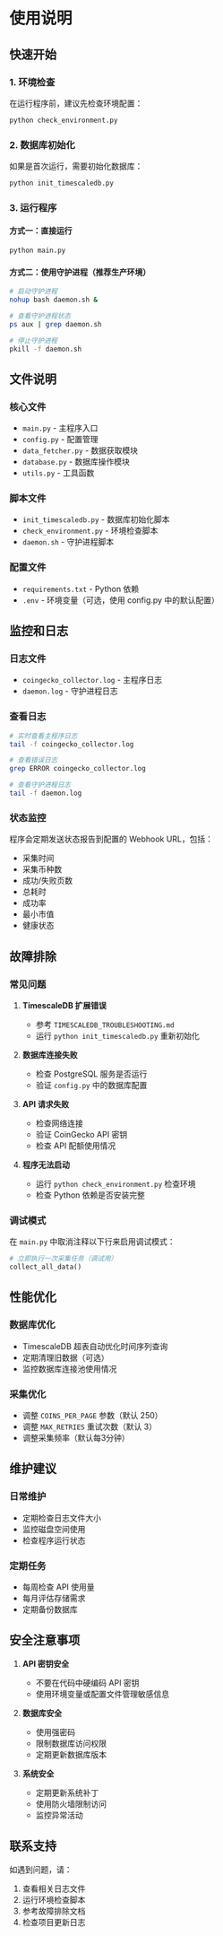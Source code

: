 # 使用说明

## 快速开始

### 1. 环境检查
在运行程序前，建议先检查环境配置：
```bash
python check_environment.py
```

### 2. 数据库初始化
如果是首次运行，需要初始化数据库：
```bash
python init_timescaledb.py
```

### 3. 运行程序

#### 方式一：直接运行
```bash
python main.py
```

#### 方式二：使用守护进程（推荐生产环境）
```bash
# 启动守护进程
nohup bash daemon.sh &

# 查看守护进程状态
ps aux | grep daemon.sh

# 停止守护进程
pkill -f daemon.sh
```

## 文件说明

### 核心文件
- `main.py` - 主程序入口
- `config.py` - 配置管理
- `data_fetcher.py` - 数据获取模块
- `database.py` - 数据库操作模块
- `utils.py` - 工具函数

### 脚本文件
- `init_timescaledb.py` - 数据库初始化脚本
- `check_environment.py` - 环境检查脚本
- `daemon.sh` - 守护进程脚本

### 配置文件
- `requirements.txt` - Python 依赖
- `.env` - 环境变量（可选，使用 config.py 中的默认配置）

## 监控和日志

### 日志文件
- `coingecko_collector.log` - 主程序日志
- `daemon.log` - 守护进程日志

### 查看日志
```bash
# 实时查看主程序日志
tail -f coingecko_collector.log

# 查看错误日志
grep ERROR coingecko_collector.log

# 查看守护进程日志
tail -f daemon.log
```

### 状态监控
程序会定期发送状态报告到配置的 Webhook URL，包括：
- 采集时间
- 采集币种数
- 成功/失败页数
- 总耗时
- 成功率
- 最小市值
- 健康状态

## 故障排除

### 常见问题

1. **TimescaleDB 扩展错误**
   - 参考 `TIMESCALEDB_TROUBLESHOOTING.md`
   - 运行 `python init_timescaledb.py` 重新初始化

2. **数据库连接失败**
   - 检查 PostgreSQL 服务是否运行
   - 验证 `config.py` 中的数据库配置

3. **API 请求失败**
   - 检查网络连接
   - 验证 CoinGecko API 密钥
   - 检查 API 配额使用情况

4. **程序无法启动**
   - 运行 `python check_environment.py` 检查环境
   - 检查 Python 依赖是否安装完整

### 调试模式
在 `main.py` 中取消注释以下行来启用调试模式：
```python
# 立即执行一次采集任务（调试用）
collect_all_data()
```

## 性能优化

### 数据库优化
- TimescaleDB 超表自动优化时间序列查询
- 定期清理旧数据（可选）
- 监控数据库连接池使用情况

### 采集优化
- 调整 `COINS_PER_PAGE` 参数（默认 250）
- 调整 `MAX_RETRIES` 重试次数（默认 3）
- 调整采集频率（默认每3分钟）

## 维护建议

### 日常维护
- 定期检查日志文件大小
- 监控磁盘空间使用
- 检查程序运行状态

### 定期任务
- 每周检查 API 使用量
- 每月评估存储需求
- 定期备份数据库

## 安全注意事项

1. **API 密钥安全**
   - 不要在代码中硬编码 API 密钥
   - 使用环境变量或配置文件管理敏感信息

2. **数据库安全**
   - 使用强密码
   - 限制数据库访问权限
   - 定期更新数据库版本

3. **系统安全**
   - 定期更新系统补丁
   - 使用防火墙限制访问
   - 监控异常活动

## 联系支持

如遇到问题，请：
1. 查看相关日志文件
2. 运行环境检查脚本
3. 参考故障排除文档
4. 检查项目更新日志
